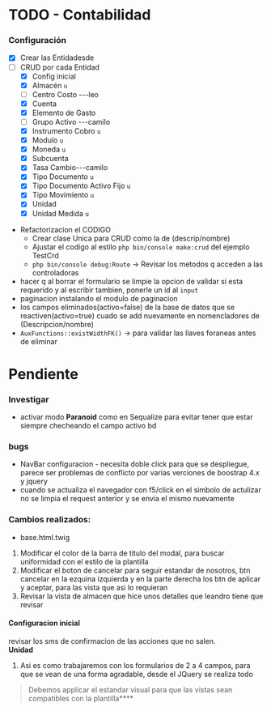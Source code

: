# TODO - Contabilidad
### Configuración
- [x] Crear las Entidadesde
- [ ] CRUD por cada Entidad
    - [x] Config inicial 
    - [x] Almacén `u`
    - [ ] Centro Costo ---leo 
    - [x] Cuenta 
    - [x] Elemento de Gasto
    - [ ] Grupo Activo ---camilo
    - [x] Instrumento Cobro `u`
    - [x] Modulo `u`
    - [x] Moneda `u`
    - [x] Subcuenta
    - [x] Tasa Cambio---camilo
    - [x] Tipo Documento `u`
    - [x] Tipo Documento Activo Fijo `u`
    - [x] Tipo Movimiento `u`
    - [x] Unidad
    - [x] Unidad Medida `u`
- Refactorizacion el CODIGO
   - Crear clase Unica para CRUD como la de (descrip/nombre)
   - Ajustar el codigo al estilo `php bin/console make:crud` del ejemplo TestCrd
   - `php bin/console debug:Route` -> Revisar los metodos q acceden a las controladoras 
- hacer q al borrar el formulario se limpie la opcion de 
validar si esta requerido y al escribir tambien, ponerle un id al
`input`
- paginacion instalando el modulo de paginacion
- los campos eliminados(activo=false) de la base de datos
que se reactiven(activo=true) cuado se add nuevamente en nomencladores de (Descripcion/nombre)
- `AuxFunctions::existWidthFK()` -> para validar las llaves foraneas antes de eliminar
# Pendiente
### Investigar
- activar modo **Paranoid** como en Sequalize para evitar tener que estar
siempre checheando el campo activo bd

### bugs
- NavBar configuracion - necesita doble click para que se despliegue, parece ser problemas
de conflicto por varias verciones de boostrap 4.x y jquery
- cuando se actualiza el navegador con f5/click en el simbolo de actulizar
no se limpia el request anterior y se envia el mismo nuevamente

### Cambios realizados:<br>
- base.html.twig
1. Modificar el color de la barra de titulo del modal, para buscar uniformidad con el estilo de la plantilla
2. Modificar el boton de cancelar para seguir estandar de nosotros, btn cancelar en la ezquina izquierda y en la parte derecha los btn de aplicar y aceptar, para las vista que asi lo requieran
3. Revisar la vista de almacen que hice unos detalles que leandro tiene que revisar 

#### Configuracion inicial
revisar los sms de confirmacion de las acciones que no salen.<br>
**Unidad**
1. Asi es como trabajaremos con los formularios de 2 a 4 campos, para que se vean de una forma agradable, desde el JQuery se realiza todo
 > Debemos applicar el estandar visual para que las vistas sean compatibles con la plantilla****
     